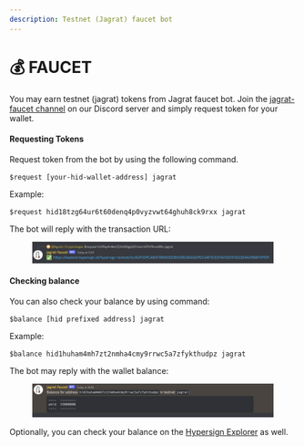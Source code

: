 ```yaml
---
description: Testnet (Jagrat) faucet bot
---
```


# 💰 FAUCET

You may earn testnet (jagrat) tokens from Jagrat faucet bot. Join the [jagrat-faucet channel](https://discord.gg/haDhhyzT) on our Discord server and simply request token for your wallet.&#x20;

#### Requesting Tokens

Request token from the bot by using the following command.

```
$request [your-hid-wallet-address] jagrat
```

Example:&#x20;

```
$request hid18tzg64ur6t60denq4p0vyzvwt64ghuh8ck9rxx jagrat
```

The bot will reply with the transaction URL:

<figure><img src="../.gitbook/assets/image (11).png" alt=""><figcaption></figcaption></figure>

#### Checking balance

You can also check your balance by using command:&#x20;

```
$balance [hid prefixed address] jagrat
```

Example:

```
$balance hid1huham4mh7zt2nmha4cmy9rrwc5a7zfykthudpz jagrat
```

The bot may reply with the wallet balance:&#x20;

<figure><img src="../.gitbook/assets/image (17).png" alt=""><figcaption></figcaption></figure>

Optionally, you can check your balance on the [Hypersign Explorer](https://explorer.hypehttps/explorer.hypersign.id/hypersign-testnetrsign.id/hypersign-testnet) as well.&#x20;



